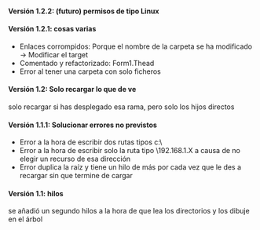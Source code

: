 #### **Versión 1.2.2:** (futuro) permisos de tipo Linux  

#### **Versión 1.2.1:** cosas varias 
- Enlaces corrompidos: Porque el nombre de la carpeta se ha modificado → Modificar el target
- Comentado y refactorizado: Form1.Thead
- Error al tener una carpeta con solo ficheros
#### **Versión 1.2:** Solo recargar lo que de ve  
solo recargar si has desplegado esa rama, pero solo los hijos directos  
#### **Versión 1.1.1:** Solucionar errores no previstos  
- Error a la hora de escribir dos rutas tipos c:\\
- Error a la hora de escribir solo la ruta tipo \\192.168.1.X a causa de no elegir un recurso de esa dirección
- Error duplica la raíz y tiene un hilo de más por cada vez que le des a recargar sin que termine de cargar
#### **Versión 1.1:** hilos  
se añadió un segundo hilos a la hora de que lea los directorios y los dibuje en el árbol